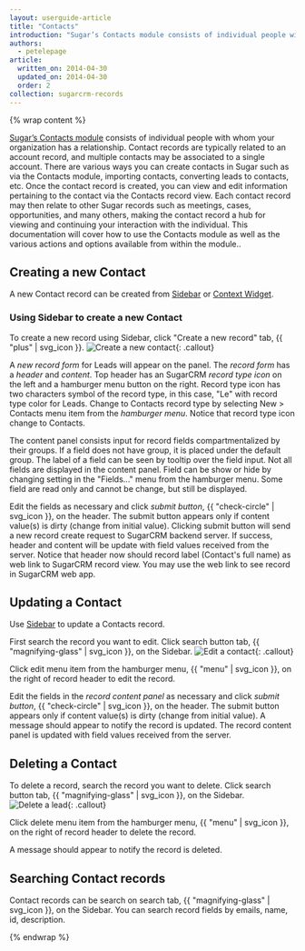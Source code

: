 ```yaml
---
layout: userguide-article
title: "Contacts"
introduction: "Sugar’s Contacts module consists of individual people with whom your organization has a relationship.  "
authors:
  - petelepage
article:
  written_on: 2014-04-30
  updated_on: 2014-04-30
  order: 2
collection: sugarcrm-records
---
```


{% wrap content %}

[Sugar’s Contacts module](http://support.sugarcrm.com/02_Documentation/01_Sugar_Editions/04_Sugar_Professional/Sugar_Professional_7.2/Application_Guide/11_Contacts/)  consists of individual people with whom your organization has a relationship. Contact records are typically related to an account record, and multiple contacts may be associated to a single account. There are various ways you can create contacts in Sugar such as via the Contacts module, importing contacts, converting leads to contacts, etc. Once the contact record is created, you can view and edit information pertaining to the contact via the Contacts record view. Each contact record may then relate to other Sugar records such as meetings, cases, opportunities, and many others, making the contact record a hub for viewing and continuing your interaction with the individual. This documentation will cover how to use the Contacts module as well as the various actions and options available from within the module..

## Creating a new Contact

A new Contact record can be created from [Sidebar](../sidebar/index.html) or [Context Widget](../context/index.html).
 
### Using Sidebar to create a new Contact

To create a new record using Sidebar, click "Create a new record" tab, {{ "plus" | svg_icon }}. ![Create a new contact](/imgs/sugarcrm/create-Contacts.gif){: .callout}

A _new record form_ for Leads will appear on the panel. The _record form_ has a _header_ and _content_. Top header has an SugarCRM _record type icon_ on the left and a hamburger menu button on the right. Record type icon has two characters symbol of the record type, in this case, "Le" with record type color for Leads. Change to Contacts record type by selecting New > Contacts menu item from the _hamburger menu_. Notice that record type icon change to Contacts. 

The content panel consists input for record fields compartmentalized by their groups. If a field does not have group, it is placed under the default group. The label of a field can be seen by tooltip over the field input. Not all fields are displayed in the content panel. Field can be show or hide by changing setting in the "Fields..." menu from the hamburger menu. Some field are read only and cannot be change, but still be displayed.
 
Edit the fields as necessary and click _submit button_, {{ "check-circle" | svg_icon }}, on the header. The submit button appears only if content value(s) is dirty (change from initial value). Clicking submit button will send a new record create request to SugarCRM backend server. If success, header and content will be update with field values received from the server. Notice that header now should record label (Contact's full name) as web link to SugarCRM record view. You may use the web link to see record in SugarCRM web app. 
 
## Updating a Contact
 
Use [Sidebar](../sidebar/index.html) to update a Contacts record.
  
First search the record you want to edit. Click search button tab, {{ "magnifying-glass" | svg_icon }}, on the Sidebar. ![Edit a contact](/imgs/sugarcrm/edit-Contacts.gif){: .callout}
 
Click edit menu item from the hamburger menu, {{ "menu" | svg_icon }}, on the right of record header to edit the record. 
 
Edit the fields in the _record content panel_ as necessary and click _submit button_, {{ "check-circle" | svg_icon }}, on the header. The submit button appears only if content value(s) is dirty (change from initial value). A message should appear to notify the record is updated. The record content panel is updated with field values received from the server.   

## Deleting a Contact

To delete a record, search the record you want to delete. Click search button tab, {{ "magnifying-glass" | svg_icon }}, on the Sidebar. ![Delete a lead](/imgs/sugarcrm/delete-Contacts.gif){: .callout}

Click delete menu item from the hamburger menu, {{ "menu" | svg_icon }}, on the right of record header to delete the record. 

A message should appear to notify the record is deleted.

## Searching Contact records

Contact records can be search on search tab, {{ "magnifying-glass" | svg_icon }}, on the Sidebar. You can search record fields by emails, name, id, description.


{% endwrap %}
